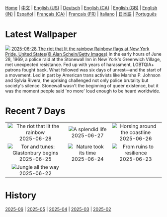 [Home](../README.md) | [中文](zh-CN.md) | [English (US)](en-US.md) | [Deutsch](de-DE.md) | [English (CA)](en-CA.md) | [English (GB)](en-GB.md) | [English (IN)](en-IN.md) | [Español](es-ES.md) | [Français (CA)](fr-CA.md) | [Français (FR)](fr-FR.md) | [Italiano](it-IT.md) | [日本語](ja-JP.md) | [Português](pt-BR.md)

# Latest Wallpaper
![](https://www.bing.com/th?id=OHR.PrideParade_EN-CA1755780382_UHD.jpg)
[2025-06-28 The riot that lit the rainbow Rainbow flags at New York Pride, United States(© Alan Schein/Getty Images)](https://www.bing.com/th?id=OHR.PrideParade_EN-CA1755780382_UHD.jpg)
In the early hours of June 28, 1969, a police raid at the Stonewall Inn in New York's Greenwich Village, met unexpected resistance. Fed up with years of harassment, LGBTQIA+ patrons fought back. What followed was six days of unrest—and the start of a movement. Led in part by American trans activists like Marsha P. Johnson and Sylvia Rivera, the uprising challenged not only police brutality but society's silence. Stonewall wasn't the beginning of queer existence, but it was the moment people said 'no more' loud enough to be heard worldwide.

# Recent 7 Days
|  |  |  |
|:---:|:---:|:---:|
| ![](https://www.bing.com/th?id=OHR.PrideParade_EN-CA1755780382_400x240.jpg "The riot that lit the rainbow") 2025-06-28 | ![](https://www.bing.com/th?id=OHR.SplendidFrog_EN-CA1521456248_400x240.jpg "A splendid life") 2025-06-27 | ![](https://www.bing.com/th?id=OHR.HorseheadRock_EN-CA0845252877_400x240.jpg "Horsing around the coastline") 2025-06-26 |
| ![](https://www.bing.com/th?id=OHR.GlastonburyScenic_EN-CA0680110698_400x240.jpg "Tor and tunes: Glastonbury begins") 2025-06-25 | ![](https://www.bing.com/th?id=OHR.DelicateArch_EN-CA0482409056_400x240.jpg "Nature took its time") 2025-06-24 | ![](https://www.bing.com/th?id=OHR.DresdenElbe_EN-CA0313860830_400x240.jpg "From ruins to resilience") 2025-06-23 |
| ![](https://www.bing.com/th?id=OHR.AmazonEcuador_EN-CA0127990523_400x240.jpg "Jungle all the way") 2025-06-22 |  |  |

# History
[2025-06](../archives/wallpaper/en-CA/w_2025_06.md) | [2025-05](../archives/wallpaper/en-CA/w_2025_05.md) | [2025-04](../archives/wallpaper/en-CA/w_2025_04.md) | [2025-03](../archives/wallpaper/en-CA/w_2025_03.md) | [2025-02](../archives/wallpaper/en-CA/w_2025_02.md)
